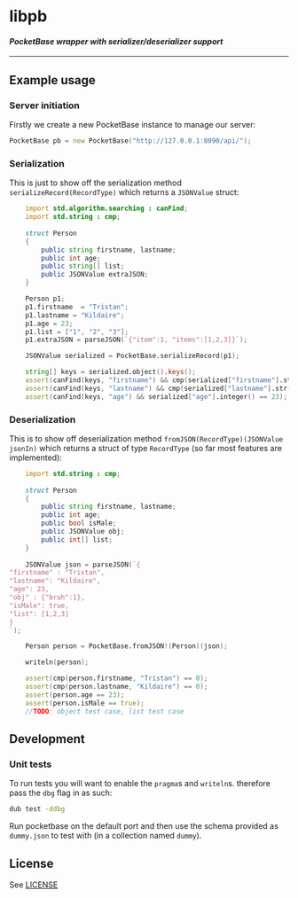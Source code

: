 libpb
=====

#### _PocketBase wrapper with serializer/deserializer support_

----

## Example usage

### Server initiation

Firstly we create a new PocketBase instance to manage our server:

```d
PocketBase pb = new PocketBase("http://127.0.0.1:8090/api/");
```

### Serialization

This is just to show off the serialization method `serializeRecord(RecordType)` which returns a `JSONValue` struct:

```d
	import std.algorithm.searching : canFind;
	import std.string : cmp;
	
	struct Person
	{
		public string firstname, lastname;
		public int age;
		public string[] list;
		public JSONValue extraJSON;
	}

	Person p1;
	p1.firstname  = "Tristan";
	p1.lastname = "Kildaire";
	p1.age = 23;
	p1.list = ["1", "2", "3"];
	p1.extraJSON = parseJSON(`{"item":1, "items":[1,2,3]}`);

	JSONValue serialized = PocketBase.serializeRecord(p1);

	string[] keys = serialized.object().keys();
	assert(canFind(keys, "firstname") && cmp(serialized["firstname"].str(), "Tristan") == 0);
	assert(canFind(keys, "lastname") && cmp(serialized["lastname"].str(), "Kildaire") == 0);
	assert(canFind(keys, "age") && serialized["age"].integer() == 23);
```

### Deserialization

This is to show off deserialization method `fromJSON(RecordType)(JSONValue jsonIn)` which returns a struct of type `RecordType` (so far most features are implemented):

```d
	import std.string : cmp;
	
	struct Person
	{
		public string firstname, lastname;
		public int age;
		public bool isMale;
		public JSONValue obj;
		public int[] list;
	}
	
	JSONValue json = parseJSON(`{
"firstname" : "Tristan",
"lastname": "Kildaire",
"age": 23,
"obj" : {"bruh":1},
"isMale": true,
"list": [1,2,3]
}
`);

	Person person = PocketBase.fromJSON!(Person)(json);

	writeln(person);

	assert(cmp(person.firstname, "Tristan") == 0);
	assert(cmp(person.lastname, "Kildaire") == 0);
	assert(person.age == 23);
	assert(person.isMale == true);
	//TODO: object test case, list test case
```

## Development

### Unit tests

To run tests you will want to enable the `pragma`s and `writeln`s. therefore pass the `dbg` flag in as such:

```bash
dub test -ddbg
```

Run pocketbase on the default port and then use the schema provided as `dummy.json` to test with (in a collection named `dummy`).

## License

See [LICENSE](LICENSE)
